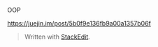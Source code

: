OOP

 https://juejin.im/post/5b0f9e136fb9a00a1357b06f

> Written with [StackEdit](https://stackedit.io/).
<!--stackedit_data:
eyJoaXN0b3J5IjpbLTkxMTg5MDgyNl19
-->